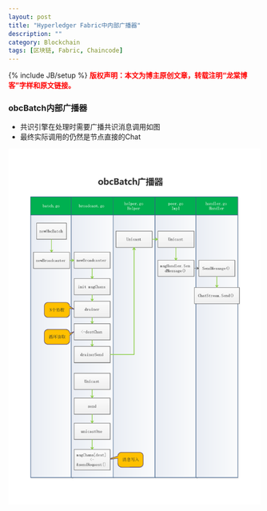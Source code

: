 ```yaml
---
layout: post
title: "Hyperledger Fabric中内部广播器"
description: ""
category: Blockchain 
tags: [区块链, Fabric, Chaincode]
---
```

{% include JB/setup %}
**<font color="red">版权声明：本文为博主原创文章，转载注明“龙棠博客”字样和原文链接。</font>**

### obcBatch内部广播器
- 共识引擎在处理时需要广播共识消息调用如图
- 最终实际调用的仍然是节点直接的Chat
<img src="/upload/2017/innerBroadcast.png" width="1024px">


